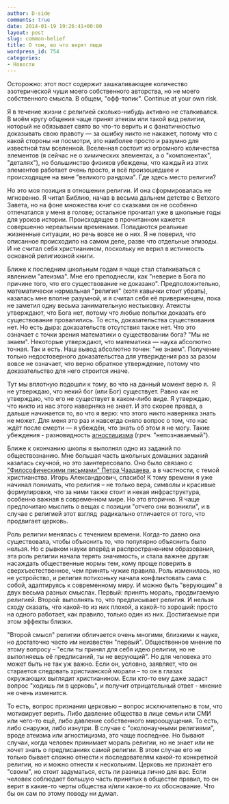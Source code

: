 ```yaml
---
author: D-side
comments: true
date: 2014-01-19 19:26:41+00:00
layout: post
slug: common-belief
title: О том, во что верят люди
wordpress_id: 754
categories:
- Новости
---
```


Осторожно: этот пост содержит зашкаливающее количество эзотерической чуши моего собственного авторства, но не моего собственного смысла. В общем, "офф-топик". Continue at your own risk.

Я в течение жизни с религией сколько-нибудь активно не сталкивался. В моём кругу общения чаще принят атеизм или такой вид религии, который не обязывает свято во что-то верить и с фанатичностью доказывать свою правоту — за ошибку никто не накажет, потому что с какой стороны ни посмотри, это наиболее просто и разумно для известной там вселенной. Вселенная состоит из огромного количества элементов (я сейчас не о химических элементах, а о "компонентах", "деталях"), но большинство физиков убеждены, что каждый из этих элементов работает очень просто, и всё произошедшее и происходящее на вине "великого рандома". Где здесь место религии?

Но это моя позиция в отношении религии. И она сформировалась не мгновенно. Я читал Библию, начав в весьма дальнем детстве с Ветхого Завета, но на фоне множества книг со сказками он не особенно отпечатался у меня в голове; остальное прочитал уже в школьные годы для уроков истории. Происходящее в прочитанном кажется совершенно нереальным временами. Попадаются реальные жизненные ситуации, но речь вовсе не о них. Я не поверил, что описанное происходило на самом деле, разве что отдельные эпизоды. И не считал себя христианином, поскольку не верил в истинность основной религиозной книги.

Ближе к последним школьным годам я чаще стал сталкиваться с явлением "атеизма". Мне его преподнесли, как "неверие в Бога по причине того, что его существование не доказано". Предположительно, математически нормальная "религия" (хотя кавычки стоит убрать), казалась мне вполне разумной, и я считал себя её приверженцем, пока не заметил одну весьма занимательную нестыковку. Атеисты утверждают, что Бога нет, потому что любые попытки доказать его существование провалились. То есть, доказательства существования нет. Но есть дыра: доказательств отсутствия также нет. Что это означает с точки зрения математики о существовании бога? "Мы не знаем". Некоторые утверждают, что математика — наука абсолютно точная. Так и есть. Наш вывод абсолютно точен: "не знаем". Получение только недостоверного доказательства для утверждения раз за разом вовсе не означает, что верно обратное утверждение, потому что доказательство для него строится иначе.

Тут мы вплотную подошли к тому, во что на данный момент верю я.  Я не утверждаю, что некий бог (или Бог) существует. Равно как не утверждаю, что его не существует в каком-либо виде. Я утверждаю, что никто из нас этого наверняка не знает. И это скорее правда, а дальше начинается то, во что я верю: что этого никто наверняка знать не может. Для меня это раз и навсегда сняло вопрос о том, что нас ждёт после смерти — я убеждён, что знать об этом я не могу. Такие убеждения - разновидность [агностицизма](https://ru.wikipedia.org/wiki/%D0%90%D0%B3%D0%BD%D0%BE%D1%81%D1%82%D0%B8%D1%86%D0%B8%D0%B7%D0%BC) (_греч._ "непознаваемый").

Ближе к окончанию школы я выполнял одно из заданий по обществознанию. Мне большая часть школьных домашних заданий казалась скучной, но это заинтересовало. Оно было связано с ["Философическими письмами" Петра Чаадаева](https://ru.wikipedia.org/wiki/%D0%A4%D0%B8%D0%BB%D0%BE%D1%81%D0%BE%D1%84%D0%B8%D1%87%D0%B5%D1%81%D0%BA%D0%B8%D0%B5_%D0%BF%D0%B8%D1%81%D1%8C%D0%BC%D0%B0), а в частности, с темой христианства. Игорь Александрович, спасибо! К тому времени я уже начинал понимать, что религия – не только вера, символы и красивые формулировки, что за ними также стоит и некая инфраструктура, особенно важная в современном мире. Но это вторично. Я чаще предпочитаю мыслить о вещах с позиции "отчего они возникли", и в случае с религией этот взгляд  радикально отличается от того, что продвигает церковь.

Роль религии менялась с течением времени. Когда-то давно она существовала, чтобы объяснить то, что популярно объяснить было нельзя. Но с рывком науки вперёд и распространением образования, эта роль религии начала терять значимость, и стала важнее другая: насаждать общественные нормы тем, кому проще поверить в сверхъестественное, чем принять чужие правила. Роль изменилась, но не устройство, и религия потихоньку начала конфликтовать сама с собой, адаптируясь к современному миру. И можно быть "верующим" в двух весьма разных смыслах. Первый: принять мораль, продвигаемую религией. Второй: выполнять то, что предписывает религия. И нельзя сходу сказать, что какой-то из них плохой, а какой-то хороший: просто на одного работает, как правило, только один из них. Достигаемые при этом эффекты близки.

"Второй смысл" религии обличается очень многими, близкими к науке, но достаточно часто им неизвестен "первый". Общественное мнение по этому вопросу – "если ты принял для себя идею религии, но не выполняешь её предписаний, ты не верующий". Но для человека это может быть не так уж важно. Если он, условно, заявляет, что он старается следовать христианской морали – то он в глазах окружающих выглядит христианином. Если кто-то ему даже задаст вопрос "ходишь ли в церковь", и получит отрицательный ответ - мнение не очень изменится.

То есть, вопрос признания церковью – вопрос исключительно в том, что мотивирует верить. Либо давление общества в лице семьи или СМИ или чего-то ещё, либо давление собственного мироощущения. То есть, либо снаружи, либо изнутри. В случае с "околонаучными религиями", вроде атеизма или агностицизма, это чаще последнее. Но бывают случаи, когда человек принимает мораль религии, но не знает или не хочет знать о предписаниях самой религии. В этом случае его не только бывает сложно отнести к последователям какой-то конкретной религии, но и можно отнести к нескольким. Церковь не призна́ет его "своим", но стоит задуматься, есть ли разница лично для вас. Если человек соблюдает большую часть принятых в обществе правил, то он верит в какие-то черты общества и/или какое-то их обоснование. Что бы он сам по этому поводу ни думал.
